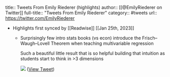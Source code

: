 title:: Tweets From Emily Riederer (highlights)
author:: [[@EmilyRiederer on Twitter]]
full-title:: "Tweets From Emily Riederer"
category:: #tweets
url:: https://twitter.com/EmilyRiederer

- Highlights first synced by [[Readwise]] [[Jan 25th, 2023]]
	- Surprisingly few intro stats books (vs econ) introduce the Frisch–Waugh–Lovell Theorem when teaching multivariable regression
	  
	  Such a beautiful little result that is so helpful building that intuition as students start to think in >3 dimensions 
	  
	  ![](https://pbs.twimg.com/media/FnR4b6HWQAA2jDL.png) ([View Tweet](https://twitter.com/EmilyRiederer/status/1618050590650793985))